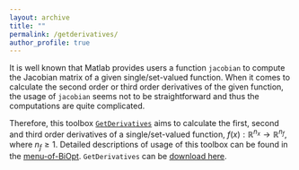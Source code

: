 ```yaml
---
layout: archive
title: ""   
permalink: /getderivatives/
author_profile: true
---
```

It is well known that Matlab provides users a function $\texttt{jacobian}$ to compute the Jacobian
matrix of a given single/set-valued function. When it comes to calculate the second order
or third order derivatives of the given function, the usage of $\texttt{jacobian}$ seems not to be
straightforward and thus the computations are quite complicated.  

Therefore, this toolbox [$\texttt{GetDerivatives}$](\files\GetDerivatives.zip) aims to calculate the first, second and third order derivatives of a single/set-valued function, $f(x):\mathbb{R}^{n_x}\rightarrow \mathbb{R}^{n_f}$, where $n_f\geq1$.   Detailed descriptions of usage of this toolbox can be found in  the [menu-of-BiOpt](\files\menu-of-BiOpt.pdf). 
$\texttt{GetDerivatives}$ can be [download here](\files\GetDerivatives.zip).

